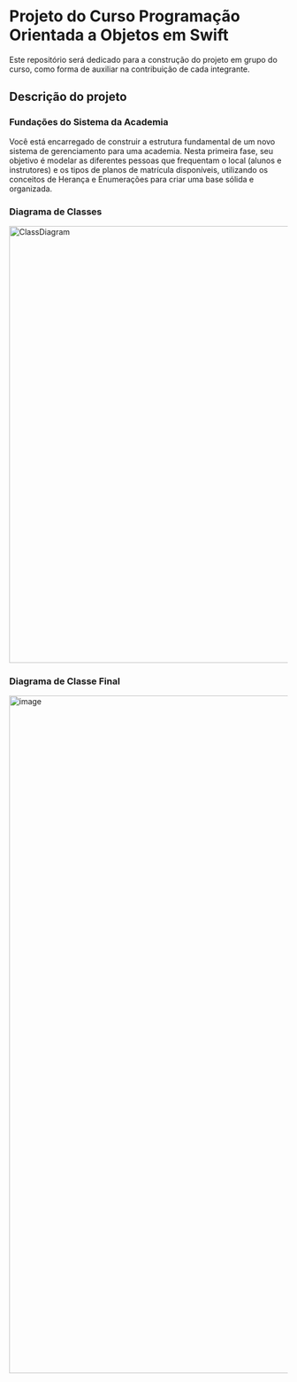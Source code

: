 # Projeto do Curso Programação Orientada a Objetos em Swift
Este repositório será dedicado para a construção do projeto em grupo do curso, como forma de auxiliar na contribuição de cada integrante.

## Descrição do projeto

### Fundações do Sistema da Academia

 Você está encarregado de construir a estrutura fundamental de um novo sistema
de gerenciamento para uma academia. Nesta primeira fase, seu objetivo é modelar as
diferentes pessoas que frequentam o local (alunos e instrutores) e os tipos de planos de
matrícula disponíveis, utilizando os conceitos de Herança e Enumerações para criar uma
base sólida e organizada.

### Diagrama de Classes

<img width="593" height="789" alt="ClassDiagram" src="https://github.com/user-attachments/assets/c7a9624e-590d-4756-a9d7-81d926ff2c6d" />

### Diagrama de Classe Final

<img width="1523" height="1224" alt="image" src="https://github.com/user-attachments/assets/c69d1a7e-2a11-4a38-998d-da75b66454d4" />